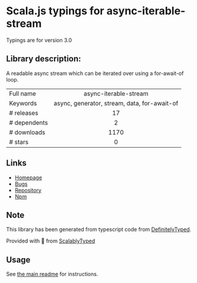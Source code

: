 
# Scala.js typings for async-iterable-stream

Typings are for version 3.0

## Library description:
A readable async stream which can be iterated over using a for-await-of loop.

|                    |                 |
| ------------------ | :-------------: |
| Full name          | async-iterable-stream |
| Keywords           | async, generator, stream, data, for-await-of |
| # releases         | 17 |
| # dependents       | 2 |
| # downloads        | 1170 |
| # stars            | 0 |

## Links
- [Homepage](https://github.com/SocketCluster/async-iterable-stream#readme)
- [Bugs](https://github.com/SocketCluster/async-iterable-stream/issues)
- [Repository](https://github.com/SocketCluster/async-iterable-stream)
- [Npm](https://www.npmjs.com/package/async-iterable-stream)
    


## Note
This library has been generated from typescript code from [DefinitelyTyped](https://definitelytyped.org).

Provided with :purple_heart: from [ScalablyTyped](https://github.com/oyvindberg/ScalablyTyped)

## Usage
See [the main readme](../../readme.md) for instructions.


